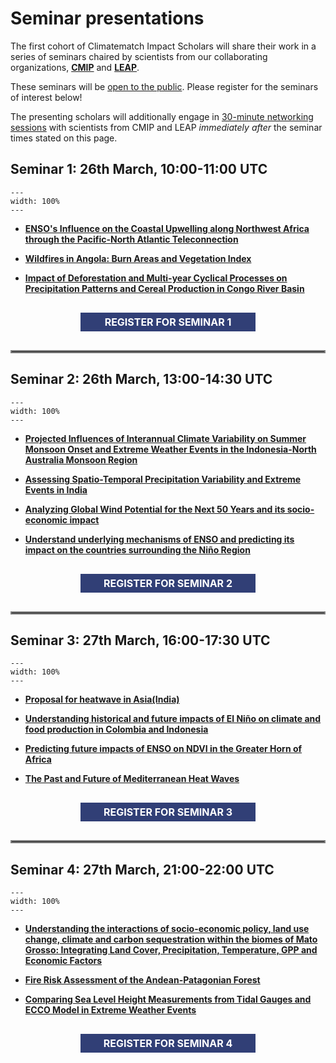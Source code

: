 # Seminar presentations

The first cohort of Climatematch Impact Scholars will share their work in a series of seminars chaired by scientists from our collaborating organizations, [**CMIP**](https://wcrp-cmip.org/) and [**LEAP**](https://leap.columbia.edu/). 

These seminars will be <u>open to the public</u>. Please register for the seminars of interest below!

The presenting scholars will additionally engage in <u>30-minute networking sessions</u> with scientists from CMIP and LEAP *immediately after* the seminar times stated on this page.

## Seminar 1: 26th March, 10:00-11:00 UTC
```{figure} ../impact-scholars/images/seminar_banner_1.png
---
width: 100%
---
```
- [**ENSO's Influence on the Coastal Upwelling along Northwest Africa through the Pacific-North Atlantic Teleconnection**](../impact-scholars/scholars2023.md#ensos-influence-on-the-coastal-upwelling-along-northwest-africa-through-the-pacific-north-atlantic-teleconnection) 

- [**Wildfires in Angola: Burn Areas and Vegetation Index**](../impact-scholars/scholars2023.md#wildfires-in-angola-burn-areas-and-vegetation-index)

- [**Impact of Deforestation and Multi-year Cyclical Processes on Precipitation Patterns and Cereal Production in Congo River Basin**](../impact-scholars/scholars2023.md#impact-of-deforestation-and-multi-year-cyclical-processes-on-precipitation-patterns-and-cereal-production-in-congo-river-basin)

<center><div onclick="location.href='https://us06web.zoom.us/meeting/register/tZwpduiuqT8oE9JAiO5uqSslAyG-pd4RYXpT';" id="clickybox"; style="text-align: center; line-height: 30px; color: white; font-size: 16px; font-weight: bold; width: 300px;"><div style="background-color: #313f76; margin: 30px 10px;">REGISTER FOR SEMINAR 1</div></div></center>

<hr style="border:2px solid gray">

## Seminar 2: 26th March, 13:00-14:30 UTC
```{figure} ../impact-scholars/images/seminar_banner_2.png
---
width: 100%
---
```
- [**Projected Influences of Interannual Climate Variability on Summer Monsoon Onset and Extreme Weather Events in the Indonesia-North Australia Monsoon Region**](../impact-scholars/scholars2023.md#projected-influences-of-interannual-climate-variability-on-summer-monsoon-onset-and-extreme-weather-events-in-the-indonesia-north-australia-monsoon-region)

- [**Assessing Spatio-Temporal Precipitation Variability and Extreme Events in India**](../impact-scholars//scholars2023.md#assessing-spatio-temporal-precipitation-variability-and-extreme-events-in-india)

- [**Analyzing Global Wind Potential for the Next 50 Years and its socio-economic impact**](../impact-scholars/scholars2023.md#analyzing-global-wind-potential-for-the-next-50-years-and-its-socio-economic-impact)

- [**Understand underlying mechanisms of ENSO and predicting its impact on the countries surrounding the Niño Region**](../impact-scholars/scholars2023.md#understand-underlying-mechanisms-of-enso-and-predicting-its-impact-on-the-countries-surrounding-the-niño-region)

<center><div onclick="location.href='https://us06web.zoom.us/meeting/register/tZIodu6prTgqHdYfIaXwl56NlGCOzEWZJo-j';" id="clickybox"; style="text-align: center; line-height: 30px; color: white; font-size: 16px; font-weight: bold; width: 300px;"><div style="background-color: #313f76; margin: 30px 10px;">REGISTER FOR SEMINAR 2</div></div></center>

<hr style="border:2px solid gray">


## Seminar 3: 27th March, 16:00-17:30 UTC
```{figure} ../impact-scholars/images/seminar_banner_3.png
---
width: 100%
---
```
- [**Proposal for heatwave in Asia(India)**](../impact-scholars/scholars2023.md#proposal-for-heatwave-in-asiaindia)

- [**Understanding historical and future impacts of El Niño on climate and food production in Colombia and Indonesia**](../impact-scholars/scholars2023.md#understanding-historical-and-future-impacts-of-el-niño-on-climate-and-food-production-in-colombia-and-indonesia)

- [**Predicting future impacts of ENSO on NDVI in the Greater Horn of Africa**](../impact-scholars/scholars2023.md#predicting-future-impacts-of-enso-on-ndvi-in-the-greater-horn-of-africa)

- [**The Past and Future of Mediterranean Heat Waves**](../impact-scholars/scholars2023.md#the-past-and-future-of-mediterranean-heat-waves)

<center><div onclick="location.href='https://us06web.zoom.us/meeting/register/tZElcOmsqzwvHtyDOYX6H92WyQkx39g5xQxz';" id="clickybox"; style="text-align: center; line-height: 30px; color: white; font-size: 16px; font-weight: bold; width: 300px;"><div style="background-color: #313f76; margin: 30px 10px;">REGISTER FOR SEMINAR 3</div></div></center>

<hr style="border:2px solid gray">


## Seminar 4: 27th March, 21:00-22:00 UTC
```{figure} ../impact-scholars/images/seminar_banner_4.png
---
width: 100%
---
```
- [**Understanding the interactions of socio-economic policy, land use change, climate and carbon sequestration within the biomes of Mato Grosso: Integrating Land Cover, Precipitation, Temperature, GPP and Economic Factors**](../impact-scholars/scholars2023.md#understanding-the-interactions-of-socio-economic-policy-land-use-change-climate-and-carbon-sequestration-within-the-biomes-of-mato-grosso-integrating-land-cover-precipitation-temperature-gpp-and-economic-factors)

- [**Fire Risk Assessment of the Andean-Patagonian Forest**](../impact-scholars/scholars2023.md#fire-risk-assessment-of-the-andean-patagonian-forest)

- [**Comparing Sea Level Height Measurements from Tidal Gauges and ECCO Model in Extreme Weather Events**](../impact-scholars/scholars2023.md#comparing-sea-level-height-measurements-from-tidal-gauges-and-ecco-model-in-extreme-weather-events)

<center><div onclick="location.href='https://us06web.zoom.us/meeting/register/tZEsd-6tqTMjHdH5g7tzmHpC0cr1N1jDrO2m';" id="clickybox"; style="text-align: center; line-height: 30px; color: white; font-size: 16px; font-weight: bold; width: 300px;"><div style="background-color: #313f76; margin: 30px 10px;">REGISTER FOR SEMINAR 4</div></div></center>